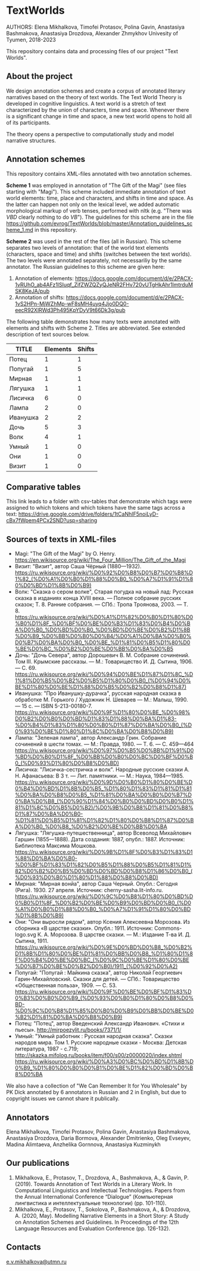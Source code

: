 # TextWorlds

AUTHORS: Elena Mikhalkova, Timofei Protasov, Polina Gavin, Anastasiya Bashmakova, Anastasiya Drozdova, Alexander Zhmykhov
Univesity of Tyumen, 2018-2023

This repository contains data and processing files of our project "Text Worlds".

## About the project

We design annotation schemes and create a corpus of annotated literary narratives based on the theory of text worlds. 
The Text World Theory is developed in cognitive linguistics. A text world is a stretch of text characterized by the 
union of characters, time and space. Whenever there is a significant change in time and space, a new text world opens 
to hold all of its participants.

The theory opens a perspective to computationally study and model narrative structures.

## Annotation schemes

This repository contains XML-files annotated with two annotation schemes.

**Scheme 1** was employed in annotation of "The 
Gift of the Magi" (see files starting with "Magi"). This scheme included immediate annotation of text world elements: 
time, place and characters, and shifts in time and space. As the latter can happen not only on the lexical level, we
added automatic morphological markup of verb tenses, performed with nltk (e.g. "There was *VBD* clearly nothing to do *VB*").
The guidelines for this scheme are in the file https://github.com/evrog/TextWorlds/blob/master/Annotation_guidelines_scheme_1.md
in this repository.

**Scheme 2** was used in the rest of the files (all in Russian). This scheme separates two levels of annotation:
that of the world text elements (characters, space and time) and shifts (switches between the text worlds). The two 
levels were annotated separately, not necessariliy by the same annotator. The Russian guidelines to this scheme are given here:

1. Annotation of elements: https://docs.google.com/document/d/e/2PACX-1vRUhO_ab4AFz1lSIuqf_ZifZWZQZyQJeNR2FHv720vUTgHkAhr1lmtrduMSK8KeJA/pub
2. Annotation of shifts: https://docs.google.com/document/d/e/2PACX-1vS2HPn-MjWZhMp-wF8sMH4uyq4Jjo0DQ0-eecR92XlRWd3Ph495KpYDyV9t66Dk3g/pub 

The following table demonstrates how many texts were annotated with elements and shifts with Scheme 2. Titles are abbreviated. 
See extended description of text sources below.

TITLE    | Elements | Shifts
---------|----------|--------
Потец    | 1        | 1
Попугай  | 1        | 5
Мирная   | 1        | 1
Лягушка  | 1        | 1
Лисичка  | 6        | 0
Лампа    | 2        | 0
Иванушка | 2        | 2
Дочь     | 5        | 3
Волк     | 4        | 1
Умный    | 1        | 0
Они      | 1        | 0
Визит    | 1        | 0

## Comparative tables

This link leads to a folder with csv-tables that demonstrate which tags were assigned to which tokens
and which tokens have the same tags across a text:
https://drive.google.com/drive/folders/1tCaNhIF5noiLyD-cBx7fWpem4PCx2SND?usp=sharing

## Sources of texts in XML-files

- Magi: "The Gift of the Magi" by O. Henry. https://en.wikisource.org/wiki/The_Four_Million/The_Gift_of_the_Magi
- Визит: "Визит", автор Саша Чёрный (1880—1932). https://ru.wikisource.org/wiki/%D0%92%D0%B8%D0%B7%D0%B8%D1%82_(%D0%A1%D0%B0%D1%88%D0%B0_%D0%A7%D1%91%D1%80%D0%BD%D1%8B%D0%B9)
- Волк: "Сказка о сером волке", Старая погудка на новый лад: Русская сказка в изданиях конца XVIII века. — 
Полное собрание русских сказок; Т. 8. Ранние собрания. — СПб.: Тропа Троянова, 2003. — Т. 8. 
https://ru.wikisource.org/wiki/%D0%A1%D1%82%D0%B0%D1%80%D0%B0%D1%8F_%D0%BF%D0%BE%D0%B3%D1%83%D0%B4%D0%BA%D0%B0_%D0%BD%D0%B0_%D0%BD%D0%BE%D0%B2%D1%8B%D0%B9_%D0%BB%D0%B0%D0%B4/%D0%A1%D0%BA%D0%B0%D0%B7%D0%BA%D0%B0_%D0%BE_%D1%81%D0%B5%D1%80%D0%BE%D0%BC_%D0%B2%D0%BE%D0%BB%D0%BA%D0%B5
- Дочь: "Дочь Севера", автор Дорошевич В. М. Собрание сочинений. Том III. Крымские рассказы. — М.: Товарищество И. Д. Сытина, 1906. — С. 69.
https://ru.wikisource.org/wiki/%D0%94%D0%BE%D1%87%D1%8C_%D1%81%D0%B5%D0%B2%D0%B5%D1%80%D0%B0_(%D0%94%D0%BE%D1%80%D0%BE%D1%88%D0%B5%D0%B2%D0%B8%D1%87)
- Иванушка: "Про Иванушку-дурачка", русская народная сказка в обработке М. Горького / Художник Н. Шеварев — М.: Малыш, 1990. — 15 с. — ISBN 5-213-00180-7.
https://ru.wikisource.org/wiki/%D0%9F%D1%80%D0%BE_%D0%98%D0%B2%D0%B0%D0%BD%D1%83%D1%88%D0%BA%D1%83-%D0%B4%D1%83%D1%80%D0%B0%D1%87%D0%BA%D0%B0_(%D0%93%D0%BE%D1%80%D1%8C%D0%BA%D0%B8%D0%B9)
- Лампа: "Зеленая лампа", автор Александр Грин. Собрание сочинений в шести томах. — М.: Правда, 1980. — Т. 6. — С. 459—464
https://ru.wikisource.org/wiki/%D0%97%D0%B5%D0%BB%D1%91%D0%BD%D0%B0%D1%8F_%D0%BB%D0%B0%D0%BC%D0%BF%D0%B0_(%D0%93%D1%80%D0%B8%D0%BD)
- Лисичка: "Лисичка-сестричка и волк". Народные русские сказки А. Н. Афанасьева: В 3 т. — Лит. памятники. — М.: Наука, 1984—1985.
https://ru.wikisource.org/wiki/%D0%9D%D0%B0%D1%80%D0%BE%D0%B4%D0%BD%D1%8B%D0%B5_%D1%80%D1%83%D1%81%D1%81%D0%BA%D0%B8%D0%B5_%D1%81%D0%BA%D0%B0%D0%B7%D0%BA%D0%B8_(%D0%90%D1%84%D0%B0%D0%BD%D0%B0%D1%81%D1%8C%D0%B5%D0%B2)/%D0%9B%D0%B8%D1%81%D0%B8%D1%87%D0%BA%D0%B0-%D1%81%D0%B5%D1%81%D1%82%D1%80%D0%B8%D1%87%D0%BA%D0%B0_%D0%B8_%D0%B2%D0%BE%D0%BB%D0%BA
- Лягушка: "Лягушка-путешественница", автор Всеволод Михайлович Гаршин (1855—1888). Дата создания: 1887, опубл.: 1887. Источник: Библиотека Максима Мошкова.
https://ru.wikisource.org/wiki/%D0%9B%D1%8F%D0%B3%D1%83%D1%88%D0%BA%D0%B0-%D0%BF%D1%83%D1%82%D0%B5%D1%88%D0%B5%D1%81%D1%82%D0%B2%D0%B5%D0%BD%D0%BD%D0%B8%D1%86%D0%B0_(%D0%93%D0%B0%D1%80%D1%88%D0%B8%D0%BD)
- Мирная: "Мирная вонйа", автор Саша Черный. Опубл.: Сегодня (Рига). 1930. 27 апреля. Источник: cherny-sasha.lit-info.ru.
https://ru.wikisource.org/wiki/%D0%9C%D0%B8%D1%80%D0%BD%D0%B0%D1%8F_%D0%B2%D0%BE%D0%B9%D0%BD%D0%B0_(%D0%A1%D0%B0%D1%88%D0%B0_%D0%A7%D1%91%D1%80%D0%BD%D1%8B%D0%B9)
- Они: "Они выросли рядом", автор Ксения Алексеевна Морозова. Из сборника «В царстве сказки». Опубл.: 1911. Источник: Commons-logo.svg К. А. Морозова. В царстве сказки. — М.: Издание Т-ва И. Д. Сытина, 1911.
https://ru.wikisource.org/wiki/%D0%9E%D0%BD%D0%B8_%D0%B2%D1%8B%D1%80%D0%BE%D1%81%D0%BB%D0%B8_%D1%80%D1%8F%D0%B4%D0%BE%D0%BC_(%D0%9C%D0%BE%D1%80%D0%BE%D0%B7%D0%BE%D0%B2%D0%B0)/1911_(%D0%92%D0%A2)
- Попугай: "Попугай : Майкина сказка", автор Николай Георгиевич Гарин-Михайловский. Сказки для детей. — СПб.: Товарищество «Общественная польза», 1909. — С. 53.
https://ru.wikisource.org/wiki/%D0%9F%D0%BE%D0%BF%D1%83%D0%B3%D0%B0%D0%B9_(%D0%93%D0%B0%D1%80%D0%B8%D0%BD-%D0%9C%D0%B8%D1%85%D0%B0%D0%B9%D0%BB%D0%BE%D0%B2%D1%81%D0%BA%D0%B8%D0%B9)
- Потец: "Потец", автор Введенский Александр Иванович. «Стихи и пьесы». http://mirpoezylit.ru/books/7371/1/
- Умный: "Умный работник : Русская народная сказка". Сказки народов мира. Том 1. Русские народные сказки - Москва: Детская литература, 1987 - с.719; http://skazka.mifolog.ru/books/item/f00/s00/z0000020/index.shtml
https://ru.wikisource.org/wiki/%D0%A3%D0%BC%D0%BD%D1%8B%D0%B9_%D1%80%D0%B0%D0%B1%D0%BE%D1%82%D0%BD%D0%B8%D0%BA

We also have a collection of "We Can Remember It for You Wholesale" by PK Dick annotated by 6 annotators in Russian and 2 in English, but due to copyright issues
we cannot share it publically.

## Annotators

Elena Mikhalkova, Timofei Protasov, Polina Gavin, Anastasiya Bashmakova, Anastasiya Drozdova, Daria Bormova, Alexander Dmitrienko, Oleg Evseyev,
Madina Alimtaeva, Anzhelika Gornnova, Anastasiya Kuzminykh

## Our publications

1. Mikhalkova, E., Protasov, T., Drozdova, A., Bashmakova, A., & Gavin, P. (2019). 
Towards Annotation of Text Worlds in a Literary Work. In Computational Linguistics and Intellectual Technologies. 
Papers from the Annual International Conference “Dialogue” (Компьютерная лингвистика и интеллектуальные технологии) (pp. 101-110).
2. Mikhalkova, E., Protasov, T., Sokolova, P., Bashmakova, A., & Drozdova, A. (2020, May). Modelling Narrative Elements in a Short Story:
A Study on Annotation Schemes and Guidelines. In Proceedings of the 12th Language Resources and Evaluation Conference (pp. 126-132).

## Contacts

e.v.mikhalkova@utmn.ru
